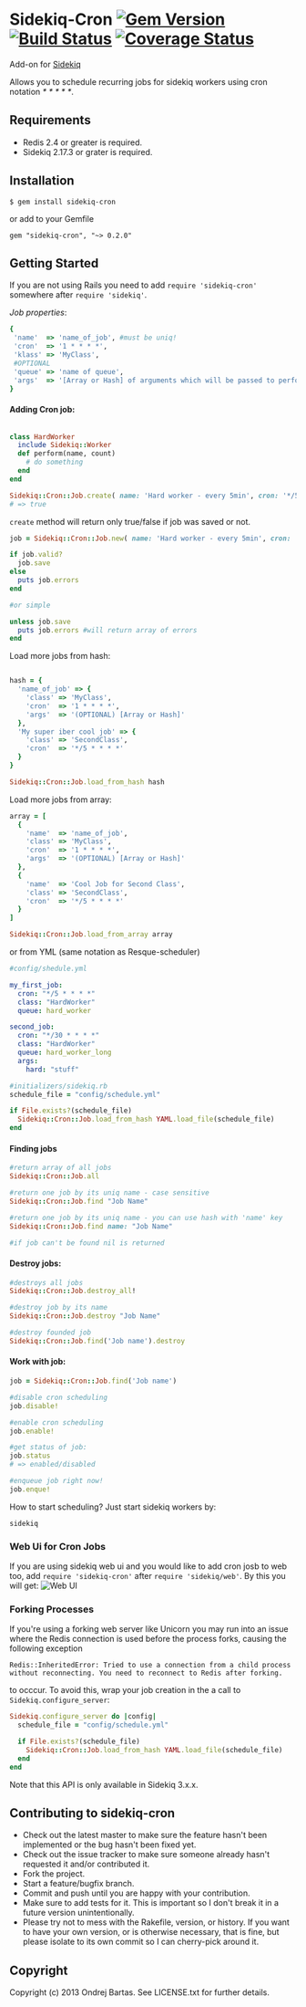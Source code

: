 Sidekiq-Cron [![Gem Version](https://badge.fury.io/rb/sidekiq-cron.png)](http://badge.fury.io/rb/sidekiq-cron) [![Build Status](https://travis-ci.org/ondrejbartas/sidekiq-cron.png?branch=master)](https://travis-ci.org/ondrejbartas/sidekiq-cron) [![Coverage Status](https://coveralls.io/repos/ondrejbartas/sidekiq-cron/badge.png?branch=master)](https://coveralls.io/r/ondrejbartas/sidekiq-cron?branch=master)
================================================================================================================================================================================================================================================================================================================================================================================================================================================


Add-on for [Sidekiq](http://sidekiq.org)

Allows you to schedule recurring jobs for sidekiq workers using cron notation _* * * * *_.

Requirements
-----------------

- Redis 2.4 or greater is required.
- Sidekiq 2.17.3 or grater is required.


Installation
------------

    $ gem install sidekiq-cron

or add to your Gemfile

    gem "sidekiq-cron", "~> 0.2.0"


Getting Started
-----------------


If you are not using Rails you need to add `require 'sidekiq-cron'` somewhere after `require 'sidekiq'`.

_Job properties_:

```ruby
{
 'name'  => 'name_of_job', #must be uniq!
 'cron'  => '1 * * * *',
 'klass' => 'MyClass',
 #OPTIONAL
 'queue' => 'name of queue',
 'args'  => '[Array or Hash] of arguments which will be passed to perform method'
}
```

#### Adding Cron job:
```ruby

class HardWorker
  include Sidekiq::Worker
  def perform(name, count)
    # do something
  end
end

Sidekiq::Cron::Job.create( name: 'Hard worker - every 5min', cron: '*/5 * * * *', klass: 'HardWorker')
# => true
```

`create` method will return only true/false if job was saved or not.

```ruby
job = Sidekiq::Cron::Job.new( name: 'Hard worker - every 5min', cron: '*/5 * * * *', klass: 'HardWorker')

if job.valid?
  job.save
else
  puts job.errors
end

#or simple

unless job.save
  puts job.errors #will return array of errors
end
```

Load more jobs from hash:
```ruby

hash = {
  'name_of_job' => {
    'class' => 'MyClass',
    'cron'  => '1 * * * *',
    'args'  => '(OPTIONAL) [Array or Hash]'
  },
  'My super iber cool job' => {
    'class' => 'SecondClass',
    'cron'  => '*/5 * * * *'
  }
}

Sidekiq::Cron::Job.load_from_hash hash
```

Load more jobs from array:
```ruby
array = [
  {
    'name'  => 'name_of_job',
    'class' => 'MyClass',
    'cron'  => '1 * * * *',
    'args'  => '(OPTIONAL) [Array or Hash]'
  },
  {
    'name'  => 'Cool Job for Second Class',
    'class' => 'SecondClass',
    'cron'  => '*/5 * * * *'
  }
]

Sidekiq::Cron::Job.load_from_array array
```

or from YML (same notation as Resque-scheduler)
```yaml
#config/shedule.yml

my_first_job:
  cron: "*/5 * * * *"
  class: "HardWorker"
  queue: hard_worker

second_job:
  cron: "*/30 * * * *"
  class: "HardWorker"
  queue: hard_worker_long
  args: 
    hard: "stuff"
```

```ruby
#initializers/sidekiq.rb
schedule_file = "config/schedule.yml"

if File.exists?(schedule_file)
  Sidekiq::Cron::Job.load_from_hash YAML.load_file(schedule_file)
end
```



#### Finding jobs
```ruby
#return array of all jobs
Sidekiq::Cron::Job.all

#return one job by its uniq name - case sensitive
Sidekiq::Cron::Job.find "Job Name"

#return one job by its uniq name - you can use hash with 'name' key
Sidekiq::Cron::Job.find name: "Job Name"

#if job can't be found nil is returned
```

#### Destroy jobs:
```ruby
#destroys all jobs
Sidekiq::Cron::Job.destroy_all!

#destroy job by its name
Sidekiq::Cron::Job.destroy "Job Name"

#destroy founded job
Sidekiq::Cron::Job.find('Job name').destroy
```

#### Work with job:
```ruby
job = Sidekiq::Cron::Job.find('Job name')

#disable cron scheduling
job.disable!

#enable cron scheduling
job.enable!

#get status of job:
job.status
# => enabled/disabled

#enqueue job right now!
job.enque!
```

How to start scheduling?
Just start sidekiq workers by:

    sidekiq

### Web Ui for Cron Jobs

If you are using sidekiq web ui and you would like to add cron josb to web too,
add `require 'sidekiq-cron'` after `require 'sidekiq/web'`.
By this you will get:
![Web UI](https://github.com/ondrejbartas/sidekiq-cron/raw/master/examples/web-cron-ui.png)

### Forking Processes

If you're using a forking web server like Unicorn you may run into an issue where the Redis connection is used
before the process forks, causing the following exception

    Redis::InheritedError: Tried to use a connection from a child process without reconnecting. You need to reconnect to Redis after forking.

to occcur. To avoid this, wrap your job creation in the a call to `Sidekiq.configure_server`:

```ruby
Sidekiq.configure_server do |config|
  schedule_file = "config/schedule.yml"

  if File.exists?(schedule_file)
    Sidekiq::Cron::Job.load_from_hash YAML.load_file(schedule_file)
  end
end
```

Note that this API is only available in Sidekiq 3.x.x.

## Contributing to sidekiq-cron


* Check out the latest master to make sure the feature hasn't been implemented or the bug hasn't been fixed yet.
* Check out the issue tracker to make sure someone already hasn't requested it and/or contributed it.
* Fork the project.
* Start a feature/bugfix branch.
* Commit and push until you are happy with your contribution.
* Make sure to add tests for it. This is important so I don't break it in a future version unintentionally.
* Please try not to mess with the Rakefile, version, or history. If you want to have your own version, or is otherwise necessary, that is fine, but please isolate to its own commit so I can cherry-pick around it.


## Copyright

Copyright (c) 2013 Ondrej Bartas. See LICENSE.txt for
further details.

